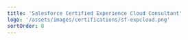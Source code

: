 ```yaml
---
title: 'Salesforce Certified Experience Cloud Consultant'
logo: '/assets/images/certifications/sf-expcloud.png'
sortOrder: 8
---
```

